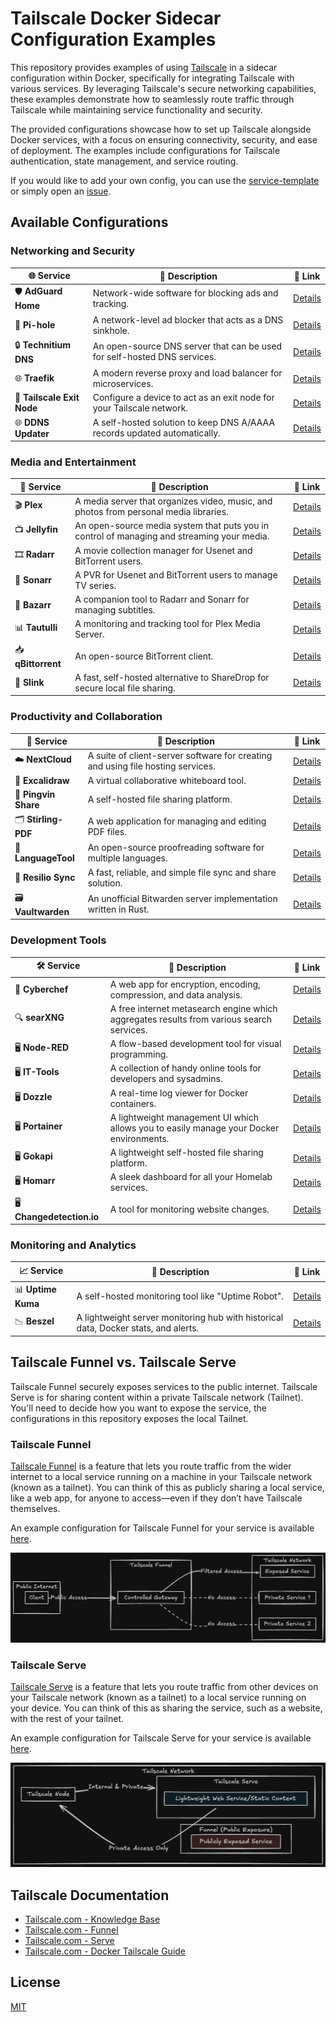 # Tailscale Docker Sidecar Configuration Examples

This repository provides examples of using [Tailscale](https://tailscale.com/) in a sidecar configuration within Docker, specifically for integrating Tailscale with various services. By leveraging Tailscale's secure networking capabilities, these examples demonstrate how to seamlessly route traffic through Tailscale while maintaining service functionality and security.

The provided configurations showcase how to set up Tailscale alongside Docker services, with a focus on ensuring connectivity, security, and ease of deployment. The examples include configurations for Tailscale authentication, state management, and service routing.

If you would like to add your own config, you can use the [service-template](templates/service-template/) or simply open an [issue](https://github.com/2Tiny2Scale/tailscale-docker-sidecar-configs/issues).

## Available Configurations

### Networking and Security

| 🌐 Service                 | 📝 Description                                                           | 🔗 Link                                 |
| -------------------------- | ------------------------------------------------------------------------ | --------------------------------------- |
| 🛡️ **AdGuard Home**        | Network-wide software for blocking ads and tracking.                     | [Details](services/adguardhome)         |
| 🧩 **Pi-hole**             | A network-level ad blocker that acts as a DNS sinkhole.                  | [Details](services/pihole)              |
| 🔒 **Technitium DNS**      | An open-source DNS server that can be used for self-hosted DNS services. | [Details](services/technitium)          |
| 🌐 **Traefik**             | A modern reverse proxy and load balancer for microservices.              | [Details](services/traefik)             |
| 🚀 **Tailscale Exit Node** | Configure a device to act as an exit node for your Tailscale network.    | [Details](services/tailscale-exit-node) |
| 🌐 **DDNS Updater**        | A self-hosted solution to keep DNS A/AAAA records updated automatically. | [Details](services/ddns-updater)        |

### Media and Entertainment

| 🎥 Service         | 📝 Description                                                                             | 🔗 Link                         |
| ------------------ | ------------------------------------------------------------------------------------------ | ------------------------------- |
| 🎬 **Plex**        | A media server that organizes video, music, and photos from personal media libraries.      | [Details](services/plex)        |
| 📺 **Jellyfin**    | An open-source media system that puts you in control of managing and streaming your media. | [Details](services/jellyfin)    |
| 🎞️ **Radarr**      | A movie collection manager for Usenet and BitTorrent users.                                | [Details](services/radarr)      |
| 📡 **Sonarr**      | A PVR for Usenet and BitTorrent users to manage TV series.                                 | [Details](services/sonarr)      |
| 🎥 **Bazarr**      | A companion tool to Radarr and Sonarr for managing subtitles.                              | [Details](services/bazarr)      |
| 📊 **Tautulli**    | A monitoring and tracking tool for Plex Media Server.                                      | [Details](services/tautulli)    |
| 📥 **qBittorrent** | An open-source BitTorrent client.                                                          | [Details](services/qbittorrent) |
| 🔗 **Slink**       | A fast, self-hosted alternative to ShareDrop for secure local file sharing.                | [Details](services/slink)       |

### Productivity and Collaboration

| 💼 Service           | 📝 Description                                                                  | 🔗 Link                            |
| -------------------- | ------------------------------------------------------------------------------- | ---------------------------------- |
| ☁️ **NextCloud**     | A suite of client-server software for creating and using file hosting services. | [Details](services/nextcloud)      |
| 📝 **Excalidraw**    | A virtual collaborative whiteboard tool.                                        | [Details](services/excalidraw)     |
| 🔗 **Pingvin Share** | A self-hosted file sharing platform.                                            | [Details](services/pingvin-share/) |
| 🗂️ **Stirling-PDF**  | A web application for managing and editing PDF files.                           | [Details](services/stirlingpdf)    |
| 🧠 **LanguageTool**  | An open-source proofreading software for multiple languages.                    | [Details](services/languagetool)   |
| 🔄 **Resilio Sync**  | A fast, reliable, and simple file sync and share solution.                      | [Details](services/resilio-sync)   |
| 🗃️ **Vaultwarden**   | An unofficial Bitwarden server implementation written in Rust.                  | [Details](services/vaultwarden)    |

### Development Tools

| 🛠️ Service                | 📝 Description                                                                           | 🔗 Link                             |
| ------------------------- | ---------------------------------------------------------------------------------------- | ----------------------------------- |
| 🔧 **Cyberchef**          | A web app for encryption, encoding, compression, and data analysis.                      | [Details](services/cyberchef)       |
| 🔍 **searXNG**            | A free internet metasearch engine which aggregates results from various search services. | [Details](services/searxng)         |
| 🖥️ **Node-RED**           | A flow-based development tool for visual programming.                                    | [Details](services/nodered)         |
| 🖥️ **IT-Tools**           | A collection of handy online tools for developers and sysadmins.                         | [Details](services/it-tools)        |
| 🖥️ **Dozzle**             | A real-time log viewer for Docker containers.                                            | [Details](services/dozzle)          |
| 🖥️ **Portainer**          | A lightweight management UI which allows you to easily manage your Docker environments.  | [Details](services/portainer)       |
| 🖥️ **Gokapi**             | A lightweight self-hosted file sharing platform.                                         | [Details](services/gokapi)          |
| 🖥️ **Homarr**             | A sleek dashboard for all your Homelab services.                                         | [Details](services/homarr)          |
| 🖥️ **Changedetection.io** | A tool for monitoring website changes.                                                   | [Details](services/changedetection) |

### Monitoring and Analytics

| 📈 Service         | 📝 Description                                                                      | 🔗 Link                         |
| ------------------ | ----------------------------------------------------------------------------------- | ------------------------------- |
| 📊 **Uptime Kuma** | A self-hosted monitoring tool like "Uptime Robot".                                  | [Details](services/uptime-kuma) |
| 📉 **Beszel**      | A lightweight server monitoring hub with historical data, Docker stats, and alerts. | [Details](services/beszel)      |

## Tailscale Funnel vs. Tailscale Serve

Tailscale Funnel securely exposes services to the public internet. Tailscale Serve is for sharing content within a private Tailscale network (Tailnet). You'll need to decide how you want to expose the service, the configurations in this repository exposes the local Tailnet.

### Tailscale Funnel

[Tailscale Funnel](https://tailscale.com/kb/1223/funnel) is a feature that lets you route traffic from the wider internet to a local service running on a machine in your Tailscale network (known as a tailnet). You can think of this as publicly sharing a local service, like a web app, for anyone to access—even if they don’t have Tailscale themselves.

An example configuration for Tailscale Funnel for your service is available [here](funnel-serve/funnel-example.json).

![Tailscale Funnel](images/tailscale-funnel.png)

### Tailscale Serve

[Tailscale Serve](https://tailscale.com/kb/1312/serve) is a feature that lets you route traffic from other devices on your Tailscale network (known as a tailnet) to a local service running on your device. You can think of this as sharing the service, such as a website, with the rest of your tailnet.

An example configuration for Tailscale Serve for your service is available [here](funnel-serve/serve-example.json).

![Tailscale Serve](images/tailscale-serve.png)

## Tailscale Documentation

- [Tailscale.com - Knowledge Base](https://tailscale.com/kb)
- [Tailscale.com - Funnel](https://tailscale.com/kb/1223/funnel)
- [Tailscale.com - Serve](https://tailscale.com/kb/1242/tailscale-serve)
- [Tailscale.com - Docker Tailscale Guide](https://tailscale.com/blog/docker-tailscale-guide)

## License

[MIT](https://choosealicense.com/licenses/mit/)
